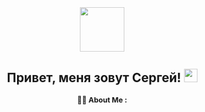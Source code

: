 <div id="header" align="center">
  <img src="https://media.giphy.com/media/qJ97EAEF91OJNmNZpY/giphy.gif" width="100"/>
</div>

<div id="counter" align="center">
<img src="https://komarev.com/ghpvc/?username=TerentyeSergey&style=flat-square&color=blue" alt=""/>
<div>
  
<h1>
  Привет, меня зовут Сергей!
  <img src="https://media.giphy.com/media/hvRJCLFzcasrR4ia7z/giphy.gif" width="30px"/>
</h1>

### :man_technologist: About Me :
